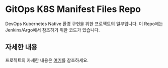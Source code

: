 # GitOps K8S Manifest Files Repo

DevOps Kubernetes Native 환경 구현을 위한 프로젝트의 일부입니다.
이 Repo에는 Jenkins/Argo에서 참조하기 위한 코드가 있습니다.

## 자세한 내용

프로젝트의 자세한 내용은 [여기](https://snowy-roadway-768.notion.site/GOps-81401a17fdcd4c708ddce5403320325b?pvs=4)를 참조하세요.
